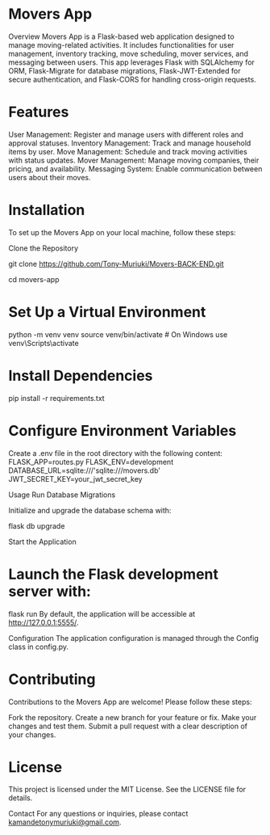 # Movers App

Overview
Movers App is a Flask-based web application designed to manage moving-related activities. It includes functionalities for user management, inventory tracking, move scheduling, mover services, and messaging between users. This app leverages Flask with SQLAlchemy for ORM, Flask-Migrate for database migrations, Flask-JWT-Extended for secure authentication, and Flask-CORS for handling cross-origin requests.

# Features

User Management: Register and manage users with different roles and approval statuses.
Inventory Management: Track and manage household items by user.
Move Management: Schedule and track moving activities with status updates.
Mover Management: Manage moving companies, their pricing, and availability.
Messaging System: Enable communication between users about their moves.

# Installation

To set up the Movers App on your local machine, follow these steps:

Clone the Repository

git clone https://github.com/Tony-Muriuki/Movers-BACK-END.git

cd movers-app

# Set Up a Virtual Environment

python -m venv venv
source venv/bin/activate # On Windows use venv\Scripts\activate

# Install Dependencies

pip install -r requirements.txt

# Configure Environment Variables

Create a .env file in the root directory with the following content:
FLASK_APP=routes.py
FLASK_ENV=development
DATABASE_URL=sqlite:///'sqlite:///movers.db'
JWT_SECRET_KEY=your_jwt_secret_key

Usage
Run Database Migrations

Initialize and upgrade the database schema with:

flask db upgrade

Start the Application

# Launch the Flask development server with:

flask run
By default, the application will be accessible at http://127.0.0.1:5555/.

Configuration
The application configuration is managed through the Config class in config.py.

# Contributing

Contributions to the Movers App are welcome! Please follow these steps:

Fork the repository.
Create a new branch for your feature or fix.
Make your changes and test them.
Submit a pull request with a clear description of your changes.

# License

This project is licensed under the MIT License. See the LICENSE file for details.

Contact
For any questions or inquiries, please contact kamandetonymuriuki@gmail.com.
